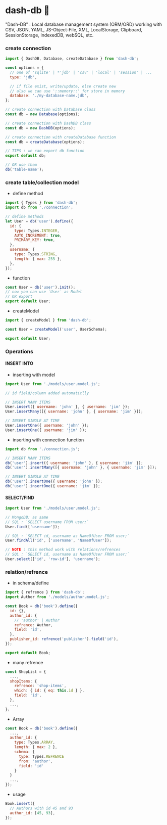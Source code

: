 # dash-db 📔

"Dash-DB" : Local database management system (ORM/ORD) working with CSV, JSON, YAML, JS-Object-File, XML, LocalStorage, Clipboard, SessionStorage, IndexedDB, webSQL, etc.

### create connection

```javascript
import { DashDB, Database, createDatabase } from 'dash-db';

const options = {
  // one of 'sqlite' | *'jdb' | 'csv' | 'local' | 'session' | ...
  type: 'jdb',

  // if file exist, write/update, else create new
  // also we can use '::memory::' for store in memory
  database: './my-database-name.jdb',
};

// create connection with Database class
const db = new Database(options);

// create connection with DashDB class
const db = new DashDB(options);

// create connection with createDatabase function
const db = createDatabase(options);

// TIPS : we can export db function
export default db;

// OR use them
db('table-name');
```

### create table/collection model

-   define method

```javascript
import { Types } from 'dash-db';
import db from './connection';

// define methods
let User = db('user').define({
  id: {
    type: Types.INTEGER,
    AUTO_INCREMENT: true,
    PRIMARY_KEY: true,
  },
  username: {
    type: Types.STRING,
    length: { max: 255 },
  },
});
```

-   function

```javascript
const User = db('user').init();
// now you can use `User` as Model
// OR export
export default User;
```

-   createModel

```javascript
import { createModel } from 'dash-db';

const User = createModel('user', UserSchema);

export default User;
```

### Operations

#### INSERT INTO

-   inserting with model

```javascript
import User from './models/user.model.js';

// id field/column added automaticlly

// INSERT MANY ITEMS
User.insert({ username: 'john' }, { username: 'jim' });
User.insertMany([{ username: 'john' }, { username: 'jim' }]);

// INSERT SINGLE AT TIME
User.insertOne({ username: 'john' });
User.insertOne({ username: 'jim' });
```

-   inserting with connection function

```javascript
import db from './connection.js';

// INSERT MANY ITEMS
db('user').insert({ username: 'john' }, { username: 'jim' });
db('user').insertMany([{ username: 'john' }, { username: 'jim' }]);

// INSERT SINGLE AT TIME
db('user').insertOne({ username: 'john' });
db('user').insertOne({ username: 'jim' });
```

#### SELECT/FIND

```javascript
import User from './models/user.model.js';

// MongoDB: as same
// SQL : `SELECT username FROM user;`
User.find(['username']);

// SQL : `SELECT id, username as NameOfUser FROM user;`
User.findAll('id', ['username', 'NameOfUser']);

// NOTE : this method work with relations/refrences
// SQL : `SELECT id, username as NameOfUser FROM user;`
User.select(['id', 'row-id'], 'username');
```

### relation/refrence

-   in schema/define

```javascript
import { refrence } from 'dash-db';
import Author from './models/author.model.js';

const Book = db('book').define({
  id: {},
  author_id: {
    // 'author' | Author
    refrence: Author,
    field: 'id',
  },
  publisher_id: refrence('publisher').field('id'),
});

export default Book;
```

-   many refrence

```javascript
const ShopList = {
  ...,
  shopItems: {
    refrence: 'shop-items',
    which: { id: { eq: this.id } },
    field: 'id',
  },
  ...,
};
```

-   Array

```javascript
const Book = db('book').define({
  ...,
  author_id: {
    type: Types.ARRAY,
    length: { max: 2 },
    schema: {
      type: Types.REFRENCE
      from: 'author',
      field: 'id'
    }
  }
  ...,
});
```

-   usage

```javascript
Book.insert({
  // Authors with id 45 and 93
  author_id: [45, 93],
});
```
